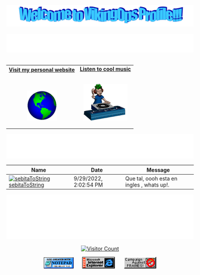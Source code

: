 <!-- "Hero" Header -->
<div align="center">
  <img src="images/profile.png?raw=true" style="max-width: 100%;" alt="Welcome to DevOpsCleverIT Profile" />
  <br />
  <br />
  <img height="50" alt="My Name is Diego and I like Node.js" src="images/personal_note.svg" />
  <br />
  <br />

</div>

<!-- Social -->
<table width="100%" align="center">
<tr>
<td align="center">
<a href="https://www.diego.io">
<strong>Visit my personal website </strong>
<br />
<br />
<br />

<p>

<img alt="Globe" height="80" src="images/globe.gif">
</a>
</p>

</td>


<td align="center">
<a href="https://www.youtube.com/c/mychemicalromance">
<strong>Listen to cool music</strong>
<br />
<br />


<p>
<img height="100" alt="Music" src="images/music.gif"> 
</a>
</p>

</td>
</tr>
</table>

<div align="center">
<a href="https://github.com/DevOpsCleverIT/.github/issues/2#issuecomment-new"><img src="images/guestbook.svg"></a> 
</div>

<!-- Guestbook -->
| Name | Date | Message |
|---|---|---|
| <a href="https://github.com/sebitaToString"><img width="24" src="https://avatars.githubusercontent.com/u/76226859?s=24&u=ff7ac301233fd04ab7733ee2b7a38b8afea2725f&v=4" alt="sebitaToString" /> sebitaToString</a> |9/29/2022, 2:02:54 PM|Que tal, oooh esta en ingles , whats up!.|
<!-- /Guestbook -->

<!-- Footer -->

<div align="center">

<img height="120" alt="Thanks for visiting me" width="100%" src="images/marquee.svg" />
<br />

[![Visitor Count](https://profile-counter.glitch.me/brunnerlivio/count.svg)](https://profile-counter.glitch.me/vikingops/count.svg)


<img src="images/notepad.gif" alt="Site created with Notepad" height="30" />
<!-- "margin-right: whatever;" -->
<span>&nbsp;&nbsp;&nbsp;&nbsp;</span>  
<img src="images/ie_logo.gif" alt="Microsoft Internet Explorer" />
<span>&nbsp;&nbsp;&nbsp;&nbsp;</span>  
<img src="images/noframes.gif" alt="Microsoft Internet Explorer" />

</div>

